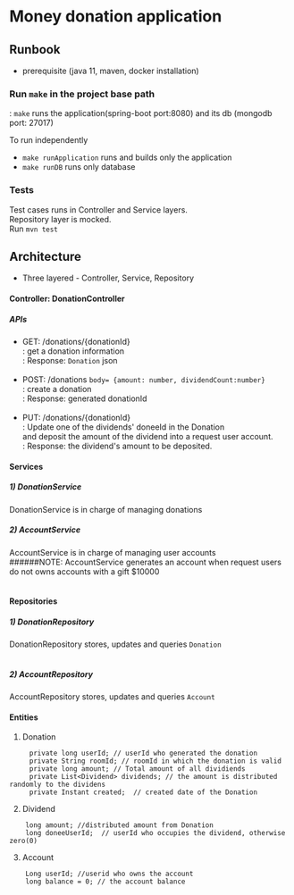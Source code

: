 # Money donation application

## Runbook
- prerequisite (java 11, maven, docker installation)

### Run `make` in the project base path
: `make` runs the application(spring-boot port:8080) and its db (mongodb port: 27017)

To run independently 
- `make runApplication` runs and builds only the application
- `make runDB` runs only database


### Tests
Test cases runs in Controller and Service layers. <br/>
Repository layer is mocked. <br/>
Run `mvn test`

## Architecture
- Three layered - Controller, Service, Repository

#### Controller: DonationController
##### APIs
- GET: /donations/{donationId} <br/>
: get a donation information <br/>
: Response: `Donation` json
<br/><br/>
- POST: /donations   `body= {amount: number, dividendCount:number}` <br/>
: create a donation <br/>
: Response: generated donationId
<br/><br/>
- PUT: /donations/{donationId} <br/>
: Update one of the dividends' doneeId in the Donation <br/>
and deposit the amount of the dividend into a request user account. <br/>
: Response: the dividend's amount to be deposited.


#### Services
##### 1) DonationService
DonationService is in charge of managing donations
<br/>
##### 2) AccountService
AccountService is in charge of managing user accounts <br/>
######NOTE: AccountService generates an account when request users do not owns accounts with a gift $10000
<br/>
<br/>

#### Repositories
##### 1) DonationRepository
DonationRepository stores, updates and queries `Donation`
<br/>
<br/>
##### 2) AccountRepository
AccountRepository stores, updates and queries `Account`


#### Entities
1) Donation
```  private String id;  // donationId or token
     private long userId; // userId who generated the donation
     private String roomId; // roomId in which the donation is valid
     private long amount; // Total amount of all dividiends
     private List<Dividend> dividends; // the amount is distributed randomly to the dividens
     private Instant created;  // created date of the Donation
```

2) Dividend
```
    long amount; //distributed amount from Donation
    long doneeUserId;  // userId who occupies the dividend, otherwise zero(0)
```

3) Account
```
    Long userId; //userid who owns the account
    long balance = 0; // the account balance
```
